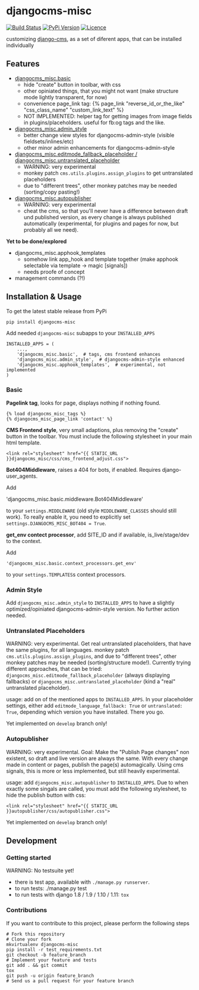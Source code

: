 # djangocms-misc

[![Build Status](https://travis-ci.org/bnzk/djangocms-misc.svg "Build Status")](https://travis-ci.org/bnzk/djangocms-misc/)
[![PyPi Version](https://img.shields.io/pypi/v/djangocms-misc.svg "PyPi Version")](https://pypi.python.org/pypi/djangocms-misc/)
[![Licence](https://img.shields.io/pypi/l/djangocms-misc.svg "Licence")](https://pypi.python.org/pypi/djangocms-misc/)

customizing [django-cms](https://github.com/divio/django-cms), as a set of diferent apps, that can be installed individually


## Features

- [djangocms_misc.basic](#basic)
  - hide "create" button in toolbar, with css
  - other opiniated things, that you might not want (make structure mode lightly transparent,
  for now)
  - convenience page_link tag: {% page_link "reverse_id_or_the_like" "css_class_name" "custom_link_text" %}
  - NOT IMPLEMENTED: helper tag for getting images from image fields in plugins/placeholders.
  useful for fb:og tags and the like.
- [djangocms_misc.admin_style](#admin-style)
  - better change view styles for djangocms-admin-style (visible fieldsets/inlines/etc)
  - other minor admin enhancements for djangocms-admin-style
- [djangocms_misc.editmode_fallback_placeholder / djangocms_misc.untranslated_placeholder](#untranslated-placeholders)
  - WARNING: very experimental
  - monkey patch `cms.utils.plugins.assign_plugins` to get untranslated placeholders
  - due to "different trees", other monkey patches may be needed (sorting/copy pasting!)
- [djangocms_misc.autopublisher](#autopublisher)
  - WARNING: very experimental
  - cheat the cms, so that you'll never have a difference between draft und published version, as every change is
  always published automatically (experimental, for plugins and pages for now, but probably all we need).


**Yet to be done/explored**

- djangocms_misc.apphook_templates
  - somehow link app_hook and template together (make apphook selectable via template -> magic [signals])
  - needs proofe of concept
- management commands (?!)


## Installation & Usage

To get the latest stable release from PyPi

    pip install djangocms-misc

Add needed ``djangocms-misc`` subapps to your ``INSTALLED_APPS``

    INSTALLED_APPS = (
        ...,
        'djangocms_misc.basic',  # tags, cms frontend enhances
        'djangocms_misc.admin_style',  # djangocms-admin-style enhanced
        'djangocms_misc.apphook_templates',  # experimental, not implemented
    )


### Basic

**Pagelink tag**, looks for page, displays nothing if nothing found.

    {% load djangocms_misc_tags %}
    {% djangocms_misc_page_link 'contact' %}

**CMS Frontend style**, very small adaptions, plus removing the "create" button in the toolbar. You must include
the following stylesheet in your main html template.

    <link rel="stylesheet" href="{{ STATIC_URL }}djangocms_misc/css/cms_frontend_adjust.css">

**Bot404Middleware**, raises a 404 for bots, if enabled. Requires django-user_agents.

Add

   'djangocms_misc.basic.middleware.Bot404Middleware'

to your `settings.MIDDLEWARE` (old style `MIDDLEWARE_CLASSES` should still work). To really enable
it, you need to explicitly set `settings.DJANGOCMS_MISC_BOT404 = True`.

**get_env contect processor**, add SITE_ID and if available, is_live/stage/dev to the context.

Add

    'djangocms_misc.basic.context_processors.get_env'

to your `settings.TEMPLATES`s context processors.

### Admin Style

Add `djangocms_misc.admin_style` to `INSTALLED_APPS` to have a slightly optimized/opiniated djangocms-admin-style version. No further action needed.


### Untranslated Placeholders

WARNING: very experimental. Get real untranslated placeholders, that have the same plugins,
for all languages. monkey patch `cms.utils.plugins.assign_plugins`, and due to "different trees",
other monkey patches may be needed (sorting/structure mode!). Currently trying different
approaches, that can be tried: `djangocms_misc.editmode_fallback_placeholder` (always displaying
fallbacks) or `djangocms_misc.untranslated_placeholder` (kind a "real" untranslated placeholder).

usage: add on of the mentioned apps to `INSTALLED_APPS`. In your placeholder settings, either add
`editmode_language_fallback: True` or `untranslated: True`, depending which version you have
installed. There you go.

Yet implemented on `develop` branch only!


### Autopublisher

WARNING: very experimental. Goal: Make the "Publish Page changes" non existent, so draft and live
 version are always the same. With every change made in content or pages, publish the page(s)
 automagically. Using cms signals, this is more or less implemented, but still heavily experimental.

usage: add `djangocms_misc.autopublisher` to `INSTALLED_APPS`. Due to when exactly some singals are
called, you must add the following stylesheet, to hide the publish button with css:

    <link rel="stylesheet" href="{{ STATIC_URL }}autopublisher/css/autopublisher.css">

Yet implemented on `develop` branch only!


## Development


### Getting started

WARNING: No testsuite yet!

- there is test app, available with `./manage.py runserver`.
- to run tests: ./manage.py test
- to run tests with django 1.8 / 1.9 / 1.10 / 1.11: `tox`


### Contributions

If you want to contribute to this project, please perform the following steps

    # Fork this repository
    # Clone your fork
    mkvirtualenv djangocms-misc
    pip install -r test_requirements.txt
    git checkout -b feature_branch
    # Implement your feature and tests
    git add . && git commit
    tox
    git push -u origin feature_branch
    # Send us a pull request for your feature branch
